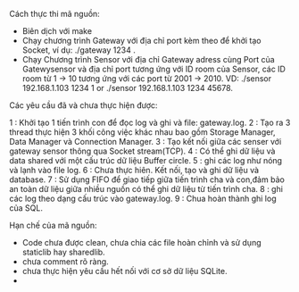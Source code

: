 Cách thực thi mã nguồn:
 - Biên dịch với make
 - Chạy chương trình Gateway với địa chỉ port kèm theo để khởi tạo Socket, ví dụ: ./gateway 1234 .
 - Chạy Chương trình Sensor với địa chỉ Gateway adress cùng Port của Gatewysensor và địa chỉ port tương ứng với ID room của Sensor,
   các ID room từ 1 -> 10 tương ứng với các port từ 2001 -> 2010.
   VD: ./sensor 192.168.1.103 1234 1 or ./sensor 192.168.1.103 1234 45678.
    
Các yêu cầu đã và chưa thực hiện được:

1 : Khởi tạo 1 tiến trình con để đọc log và ghi và file: gateway.log.
2 : Tạo ra 3 thread thực hiện 3 khối công việc khác nhau bao gồm Storage Manager, Data Manager và Connection Manager.
3 : Tạo kết nối giữa các senser với gateway sensor thông qua Socket stream(TCP).
4 : Có thể ghi dữ liệu và data shared với một cấu trúc dữ liệu Buffer circle.
5 : ghi các log như nóng và lạnh vào file log.
6 : Chưa thực hiên. Kết nối, tạo và ghi dữ liệu và database.
7 : Sử dụng FIFO để giao tiếp giữa tiến trình cha và con,đảm bảo an toàn dữ liệu giữa nhiều nguồn có thể ghi dữ liệu từ tiến trình cha.
8 : ghi các log theo dạng cấu trúc <sequence number> <timestamp> <log-event info message>  vào gateway.log.
9 : Chua hoàn thành ghi log của SQL.

Hạn chế của mã nguồn:
- Code chưa được clean, chưa chia các file hoàn chỉnh và sử dụng staticlib hay sharedlib.
- chưa comment rõ ràng.
- chưa thực hiện yêu cầu hết nối với cơ sở dữ liệu SQLite.
- 
